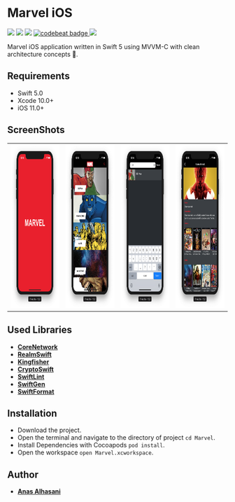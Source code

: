 # Marvel iOS

<p align="justify">
    <img src="https://app.bitrise.io/app/0b2a00965c933c81/status.svg?token=vO44BSZJTRvRCjmrMKyVfw" />
    <img src="https://img.shields.io/badge/Swift-5-orange.svg" />
    <img src="https://img.shields.io/badge/Platforms-iOS-blue.svg?style=flat" />
    <a href="https://codebeat.co/projects/github-com-anasalhasani-marvel-master">
      <img alt="codebeat badge" src="https://codebeat.co/badges/83c897c4-7ea2-4db6-9b6a-b5b855f29b46" />
    </a>
    <a href="https://codecov.io/gh/anasalhasani/marvel">
      <img src="https://codecov.io/gh/anasalhasani/marvel/branch/master/graph/badge.svg" />
    </a>
</p>

Marvel iOS application written in Swift 5 using MVVM-C with clean architecture concepts 🚀.

## Requirements

- Swift 5.0
- Xcode 10.0+
- iOS 11.0+ 

## ScreenShots 

<table style="width:100%">
  <tr>
    <td><img src="Settings/Assets/Launch.png" alt="Marvel" width=400 height=375/></td>
    <td><img src="Settings/Assets/Characters.png" alt="Marvel" width=400 height=375/></td>
    <td><img src="Settings/Assets/Search.png" alt="Marvel" width=400 height=375/></td>
    <td><img src="Settings/Assets/Details.png" alt="Marvel" width=400 height=375/></td>
  </tr>
</table>

## Used Libraries

* [**CoreNetwork**](https://github.com/AnasAlhasani/CoreNetwork)
* [**RealmSwift**](https://github.com/realm/realm-cocoa)
* [**Kingfisher**](https://github.com/onevcat/Kingfisher)
* [**CryptoSwift**](https://github.com/krzyzanowskim/CryptoSwift)
* [**SwiftLint**](https://github.com/realm/SwiftLint)
* [**SwiftGen**](https://github.com/SwiftGen/SwiftGen)
* [**SwiftFormat**](https://github.com/nicklockwood/SwiftFormat)

## Installation

* Download the project.
* Open the terminal and navigate to the directory of project ```cd Marvel```.
* Install Dependencies with Cocoapods ```pod install```.
* Open the workspace ```open Marvel.xcworkspace```.
  
## Author

* [**Anas Alhasani**](https://github.com/AnasAlhasani)
